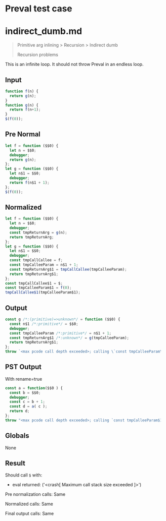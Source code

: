 # Preval test case

# indirect_dumb.md

> Primitive arg inlining > Recursion > Indirect dumb
>
> Recursion problems

This is an infinite loop. It should not throw Preval in an endless loop.

## Input

`````js filename=intro
function f(n) {
  return g(n);
}
function g(n) {
  return f(n+1);
}
$(f(0));
`````

## Pre Normal


`````js filename=intro
let f = function ($$0) {
  let n = $$0;
  debugger;
  return g(n);
};
let g = function ($$0) {
  let n$1 = $$0;
  debugger;
  return f(n$1 + 1);
};
$(f(0));
`````

## Normalized


`````js filename=intro
let f = function ($$0) {
  let n = $$0;
  debugger;
  const tmpReturnArg = g(n);
  return tmpReturnArg;
};
let g = function ($$0) {
  let n$1 = $$0;
  debugger;
  const tmpCallCallee = f;
  const tmpCalleeParam = n$1 + 1;
  const tmpReturnArg$1 = tmpCallCallee(tmpCalleeParam);
  return tmpReturnArg$1;
};
const tmpCallCallee$1 = $;
const tmpCalleeParam$1 = f(0);
tmpCallCallee$1(tmpCalleeParam$1);
`````

## Output


`````js filename=intro
const g /*:(primitive)=>unknown*/ = function ($$0) {
  const n$1 /*:primitive*/ = $$0;
  debugger;
  const tmpCalleeParam /*:primitive*/ = n$1 + 1;
  const tmpReturnArg$1 /*:unknown*/ = g(tmpCalleeParam);
  return tmpReturnArg$1;
};
throw `<max pcode call depth exceeded>; calling \`const tmpCalleeParam\$1 = g(0);\``;
`````

## PST Output

With rename=true

`````js filename=intro
const a = function($$0 ) {
  const b = $$0;
  debugger;
  const c = b + 1;
  const d = a( c );
  return d;
};
throw "<max pcode call depth exceeded>; calling `const tmpCalleeParam$1 = g(0);`";
`````

## Globals

None

## Result

Should call `$` with:
 - eval returned: ('<crash[ Maximum call stack size exceeded ]>')

Pre normalization calls: Same

Normalized calls: Same

Final output calls: Same
